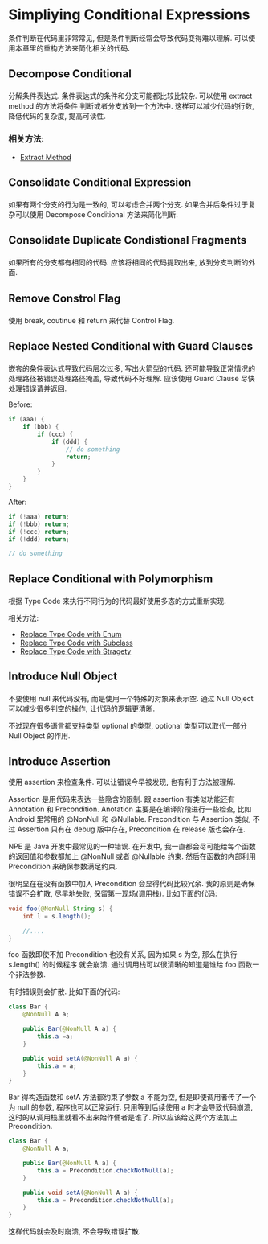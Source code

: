 # Simpliying Conditional Expressions

条件判断在代码里非常常见, 但是条件判断经常会导致代码变得难以理解. 可以使用本章里的重构方法来简化相关的代码.


## Decompose Conditional <p id="4-1"/>

分解条件表达式. 条件表达式的条件和分支可能都比较比较杂. 可以使用 extract method 的方法将条件
判断或者分支放到一个方法中. 这样可以减少代码的行数, 降低代码的复杂度, 提高可读性.

### 相关方法:
- [Extract Method](1-ComposingMethod.md#1-1)


## Consolidate Conditional Expression  <p id="4-2"/>

如果有两个分支的行为是一致的, 可以考虑合并两个分支. 如果合并后条件过于复杂可以使用 Decompose 
Conditional 方法来简化判断.


## Consolidate Duplicate Condistional Fragments  <p id="4-3"/>

如果所有的分支都有相同的代码. 应该将相同的代码提取出来, 放到分支判断的外面.


## Remove Constrol Flag  <p id="4-4"/>

使用 break, coutinue 和 return 来代替 Control Flag.


## Replace Nested Conditional with Guard Clauses  <p id="4-5"/>

嵌套的条件表达式导致代码层次过多, 写出火箭型的代码. 还可能导致正常情况的处理路径被错误处理路径掩盖,
导致代码不好理解. 应该使用 Guard Clause 尽快处理错误请并返回.

Before:
```java
if (aaa) {
    if (bbb) {
        if (ccc) {
            if (ddd) {
                // do something
                return;
            }
        }
    }
}
```

After:
```java
if (!aaa) return;
if (!bbb) return;
if (!ccc) return;
if (!ddd) return;

// do something
```


## Replace Conditional with Polymorphism  <p id="4-6"/>

根据 Type Code 来执行不同行为的代码最好使用多态的方式重新实现.

相关方法:
- [Replace Type Code with Enum](3-OrganizingData.md#3-13)
- [Replace Type Code with Subclass](3-OrganizingData.md#3-14)
- [Replace Type Code with Stragety](3-OrganizingData.md#3-15)


## Introduce Null Object  <p id="4-7"/>

不要使用 null 来代码没有, 而是使用一个特殊的对象来表示空. 通过 Null Object 可以减少很多判空的操作,
让代码的逻辑更清晰. 

不过现在很多语言都支持类型 optional 的类型, optional 类型可以取代一部分 Null Object 的作用.

<span id="4-8"></span>
## Introduce Assertion  

使用 assertion 来检查条件. 可以让错误今早被发现, 也有利于方法被理解.

Assertion 是用代码来表达一些隐含的限制. 跟 assertion 有类似功能还有 Annotation 和 Precondition.
Anotation 主要是在编译阶段进行一些检查, 比如 Android 里常用的 @NonNull 和 @Nullable. 
Precondition 与 Assertion 类似, 不过 Assertion 只有在 debug 版中存在, Precondition 
在 release 版也会存在.

NPE 是 Java 开发中最常见的一种错误. 在开发中, 我一直都会尽可能给每个函数的返回值和参数都加上
@NonNull 或者 @Nullable 约束. 然后在函数的内部利用 Precondition 来确保参数满足约束.

很明显在在没有函数中加入 Precondition 会显得代码比较冗余. 我的原则是确保错误不会扩散, 尽早地失败,
保留第一现场(调用栈). 比如下面的代码:
```java
void foo(@NonNull String s) {
    int l = s.length();

    //....
}
``` 
foo 函数即使不加 Precondition 也没有关系, 因为如果 s 为空, 那么在执行 s.length() 的时候程序
就会崩溃. 通过调用栈可以很清晰的知道是谁给 foo 函数一个非法参数.

有时错误则会扩散. 比如下面的代码:
``` java
class Bar {
    @NonNull A a;

    public Bar(@NonNull A a) {
        this.a =a;
    }

    public void setA(@NonNull A a) {
        this.a = a;
    }
}
```
Bar 得构造函数和 setA 方法都约束了参数 a 不能为空, 但是即使调用者传了一个为 null 的参数, 
程序也可以正常运行. 只用等到后续使用 a 时才会导致代码崩溃, 这时的从调用栈里就看不出来始作俑者是谁了.
所以应该给这两个方法加上 Precondition.
``` java
class Bar {
    @NonNull A a;

    public Bar(@NonNull A a) {
        this.a = Precondition.checkNotNull(a);
    }

    public void setA(@NonNull A a) {
        this.a = Precondition.checkNotNull(a);
    }
}
```
这样代码就会及时崩溃, 不会导致错误扩散.
